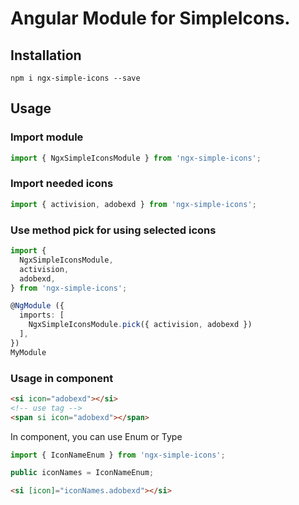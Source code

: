 # Angular Module for SimpleIcons.

## Installation

```
npm i ngx-simple-icons --save
```

## Usage

### Import module

```typescript
import { NgxSimpleIconsModule } from 'ngx-simple-icons';
```

### Import needed icons

```typescript
import { activision, adobexd } from 'ngx-simple-icons';
```

### Use method pick for using selected icons

```typescript
import {
  NgxSimpleIconsModule,
  activision,
  adobexd,
} from 'ngx-simple-icons';

@NgModule ({
  imports: [
    NgxSimpleIconsModule.pick({ activision, adobexd })
  ],
})
MyModule
```

### Usage in component

```html
<si icon="adobexd"></si>
<!-- use tag -->
<span si icon="adobexd"></span>

```

In component, you can use Enum or Type

```typescript
import { IconNameEnum } from 'ngx-simple-icons';

public iconNames = IconNameEnum;
```

```html
<si [icon]="iconNames.adobexd"></si>
```
